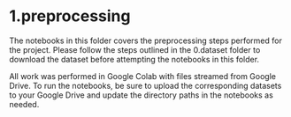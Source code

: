 # 1.preprocessing

The notebooks in this folder covers the preprocessing steps performed for the project. Please follow the steps outlined in the 0.dataset folder to download the dataset before attempting the notebooks in this folder.

All work was performed in Google Colab with files streamed from Google Drive. To run the notebooks, be sure to upload the corresponding datasets to your Google Drive and update the directory paths in the notebooks as needed. 